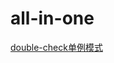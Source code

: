 # all-in-one

[double-check单例模式](/javaCoreFAQ/src/test/java/com/zhouhe/concurrency/ThreadSafeLazyInitTest.java)